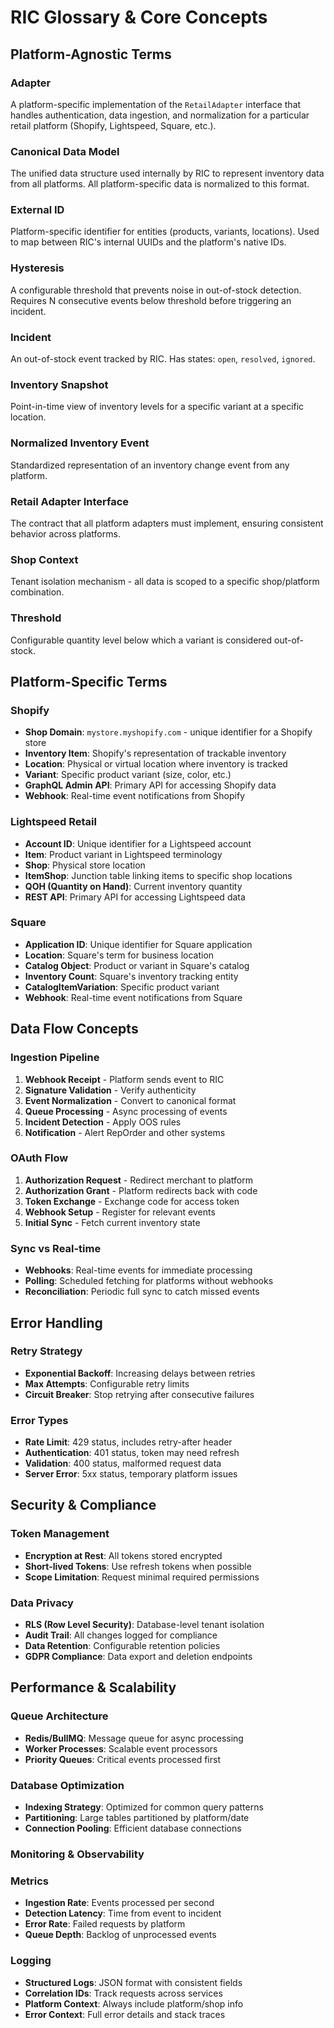 # RIC Glossary & Core Concepts

## Platform-Agnostic Terms

### Adapter
A platform-specific implementation of the `RetailAdapter` interface that handles authentication, data ingestion, and normalization for a particular retail platform (Shopify, Lightspeed, Square, etc.).

### Canonical Data Model
The unified data structure used internally by RIC to represent inventory data from all platforms. All platform-specific data is normalized to this format.

### External ID
Platform-specific identifier for entities (products, variants, locations). Used to map between RIC's internal UUIDs and the platform's native IDs.

### Hysteresis
A configurable threshold that prevents noise in out-of-stock detection. Requires N consecutive events below threshold before triggering an incident.

### Incident
An out-of-stock event tracked by RIC. Has states: `open`, `resolved`, `ignored`.

### Inventory Snapshot
Point-in-time view of inventory levels for a specific variant at a specific location.

### Normalized Inventory Event
Standardized representation of an inventory change event from any platform.

### Retail Adapter Interface
The contract that all platform adapters must implement, ensuring consistent behavior across platforms.

### Shop Context
Tenant isolation mechanism - all data is scoped to a specific shop/platform combination.

### Threshold
Configurable quantity level below which a variant is considered out-of-stock.

## Platform-Specific Terms

### Shopify
- **Shop Domain**: `mystore.myshopify.com` - unique identifier for a Shopify store
- **Inventory Item**: Shopify's representation of trackable inventory
- **Location**: Physical or virtual location where inventory is tracked
- **Variant**: Specific product variant (size, color, etc.)
- **GraphQL Admin API**: Primary API for accessing Shopify data
- **Webhook**: Real-time event notifications from Shopify

### Lightspeed Retail
- **Account ID**: Unique identifier for a Lightspeed account
- **Item**: Product variant in Lightspeed terminology
- **Shop**: Physical store location
- **ItemShop**: Junction table linking items to specific shop locations
- **QOH (Quantity on Hand)**: Current inventory quantity
- **REST API**: Primary API for accessing Lightspeed data

### Square
- **Application ID**: Unique identifier for Square application
- **Location**: Square's term for business location
- **Catalog Object**: Product or variant in Square's catalog
- **Inventory Count**: Square's inventory tracking entity
- **CatalogItemVariation**: Specific product variant
- **Webhook**: Real-time event notifications from Square

## Data Flow Concepts

### Ingestion Pipeline
1. **Webhook Receipt** - Platform sends event to RIC
2. **Signature Validation** - Verify authenticity 
3. **Event Normalization** - Convert to canonical format
4. **Queue Processing** - Async processing of events
5. **Incident Detection** - Apply OOS rules
6. **Notification** - Alert RepOrder and other systems

### OAuth Flow
1. **Authorization Request** - Redirect merchant to platform
2. **Authorization Grant** - Platform redirects back with code
3. **Token Exchange** - Exchange code for access token
4. **Webhook Setup** - Register for relevant events
5. **Initial Sync** - Fetch current inventory state

### Sync vs Real-time
- **Webhooks**: Real-time events for immediate processing
- **Polling**: Scheduled fetching for platforms without webhooks
- **Reconciliation**: Periodic full sync to catch missed events

## Error Handling

### Retry Strategy
- **Exponential Backoff**: Increasing delays between retries
- **Max Attempts**: Configurable retry limits
- **Circuit Breaker**: Stop retrying after consecutive failures

### Error Types
- **Rate Limit**: 429 status, includes retry-after header
- **Authentication**: 401 status, token may need refresh
- **Validation**: 400 status, malformed request data
- **Server Error**: 5xx status, temporary platform issues

## Security & Compliance

### Token Management
- **Encryption at Rest**: All tokens stored encrypted
- **Short-lived Tokens**: Use refresh tokens when possible
- **Scope Limitation**: Request minimal required permissions

### Data Privacy
- **RLS (Row Level Security)**: Database-level tenant isolation
- **Audit Trail**: All changes logged for compliance
- **Data Retention**: Configurable retention policies
- **GDPR Compliance**: Data export and deletion endpoints

## Performance & Scalability

### Queue Architecture
- **Redis/BullMQ**: Message queue for async processing
- **Worker Processes**: Scalable event processors
- **Priority Queues**: Critical events processed first

### Database Optimization
- **Indexing Strategy**: Optimized for common query patterns
- **Partitioning**: Large tables partitioned by platform/date
- **Connection Pooling**: Efficient database connections

### Monitoring & Observability

### Metrics
- **Ingestion Rate**: Events processed per second
- **Detection Latency**: Time from event to incident
- **Error Rate**: Failed requests by platform
- **Queue Depth**: Backlog of unprocessed events

### Logging
- **Structured Logs**: JSON format with consistent fields
- **Correlation IDs**: Track requests across services
- **Platform Context**: Always include platform/shop info
- **Error Context**: Full error details and stack traces
